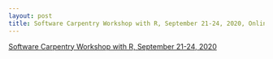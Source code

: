 ```yaml
---
layout: post
title: Software Carpentry Workshop with R, September 21-24, 2020, Online
---
```

[Software Carpentry Workshop with R, September 21-24, 2020](https://esciencecenter-digital-skills.github.io/2020-09-21-SWC-Gapminder/)
